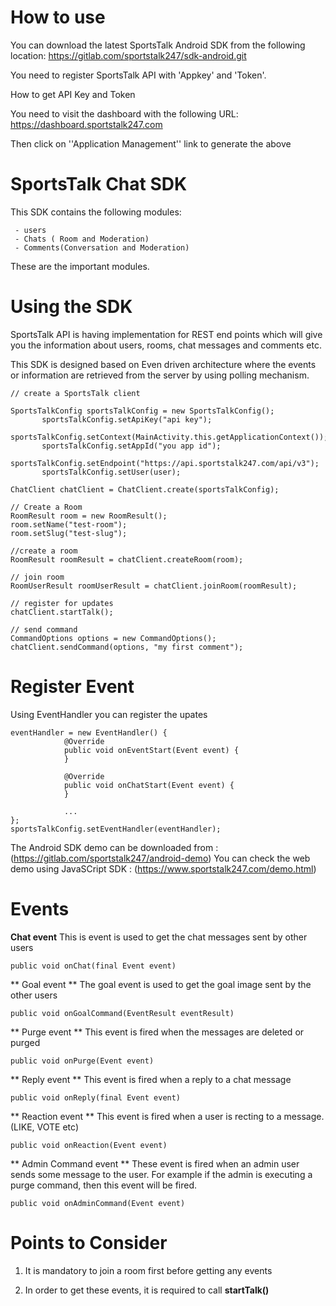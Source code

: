 
 # How to use
 
 You can download the latest SportsTalk Android SDK from the following location:
 https://gitlab.com/sportstalk247/sdk-android.git 
 
 You need to register SportsTalk API with 'Appkey' and 'Token'. 
 
 
 How to get API Key and Token
 
 You need to visit the dashboard with the following URL:
 https://dashboard.sportstalk247.com
 
 Then click on ''Application Management'' link to generate the above
 
 # SportsTalk Chat SDK
 
 This SDK contains the following modules:
 
 ```
  - users
  - Chats ( Room and Moderation)
  - Comments(Conversation and Moderation)  
 ```
 
 These are the important modules.
 
 # Using the SDK
 
 SportsTalk API is having implementation for REST end points which will give you the information about
 users, rooms, chat messages and comments etc. 
 
 This SDK is designed based on Even driven architecture where the events or information are retrieved from
 the server by using polling mechanism.
 
 ```
 // create a SportsTalk client
 
 SportsTalkConfig sportsTalkConfig = new SportsTalkConfig();
        sportsTalkConfig.setApiKey("api key");
        sportsTalkConfig.setContext(MainActivity.this.getApplicationContext());
        sportsTalkConfig.setAppId("you app id");
        sportsTalkConfig.setEndpoint("https://api.sportstalk247.com/api/v3");
        sportsTalkConfig.setUser(user);
        
 ChatClient chatClient = ChatClient.create(sportsTalkConfig);
 
// Create a Room
RoomResult room = new RoomResult();
room.setName("test-room");
room.setSlug("test-slug");

//create a room
RoomResult roomResult = chatClient.createRoom(room); 

// join room
RoomUserResult roomUserResult = chatClient.joinRoom(roomResult);

// register for updates
chatClient.startTalk();

// send command
CommandOptions options = new CommandOptions();
chatClient.sendCommand(options, "my first comment"); 
```

# Register Event

Using EventHandler you can register the upates

```
eventHandler = new EventHandler() {
            @Override
            public void onEventStart(Event event) {
            }
            
            @Override
            public void onChatStart(Event event) {
            }
 
            ...
};
sportsTalkConfig.setEventHandler(eventHandler);
```

The Android SDK demo can be downloaded from : (https://gitlab.com/sportstalk247/android-demo)
You can check the web demo using JavaSCript SDK : (https://www.sportstalk247.com/demo.html)
            
# Events

**Chat event**
This is event is used to get the chat messages sent by other users
```
public void onChat(final Event event)
```

** Goal event **
The goal event is used to get the goal image sent by the other users
```
public void onGoalCommand(EventResult eventResult)
```

** Purge event **
This event is fired when the messages are deleted or purged
```
public void onPurge(Event event)
```

** Reply event **
This event is fired when a reply to a chat message
```
public void onReply(final Event event)
```

** Reaction event **
This event is fired when a user is recting to a message. (LIKE, VOTE etc)
```
public void onReaction(Event event)
```

** Admin Command  event **
These event is fired when an admin user sends some message to the user. For example
if the admin is executing a purge command, then this event will be fired. 
```
public void onAdminCommand(Event event)
```

# Points to Consider

1. It is mandatory to join a room first before getting any events

2. In order to get these events, it is required to call **startTalk()** 